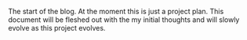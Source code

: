 The start of the blog. At the moment this is just a project plan. This document will be fleshed out with the my initial thoughts and will slowly evolve as this project evolves.


